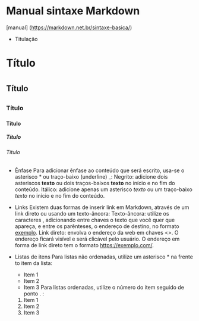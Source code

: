 # Manual sintaxe Markdown

[manual] (https://markdown.net.br/sintaxe-basica/)

* Titulação
# Título <h1>
## Título <h2>
### Título <h3>
#### Título <h4>
##### Título <h5>
###### Título <h6>

* Ênfase
Para adicionar ênfase ao conteúdo que será escrito, usa-se o asterisco * ou traço-baixo (underline) _:
Negrito: adicione dois asteriscos **texto** ou dois traços-baixos __texto__ no início e no fim do conteúdo.
Itálico: adicione apenas um asterisco *texto* ou um traço-baixo _texto_ no início e no fim do conteúdo.

* Links
Existem duas formas de inserir link em Markdown, através de um link direto ou usando um texto-âncora:
Texto-âncora: utilize os caracteres [](), adicionando entre chaves o texto que você quer que apareça, e entre os parênteses, o endereço de destino, no formato [exemplo](https://exemplo.com/).
Link direto: envolva o endereço da web em chaves <>. O endereço ficará visível e será clicável pelo usuário. O endereço em forma de link direto tem o formato <https://exemplo.com/>.



* Listas de itens
Para listas não ordenadas, utilize um asterisco * na frente to item da lista:
	* Item 1
	* Item 2
	* Item 3
Para listas ordenadas, utilize o número do item seguido de ponto . :
	1. Item 1
	2. Item 2
	3. Item 3
